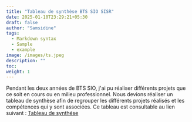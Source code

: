 ```yaml
---
title: "Tableau de synthèse BTS SIO SISR"
date: 2025-01-10T23:29:21+05:30
draft: false
author: "Samsidine"
tags:
  - Markdown syntax
  - Sample
  - example
image: /images/ts.jpeg
description: ""
toc:
weight: 1
---
```


Pendant les deux années de BTS SIO, j'ai pu réaliser différents projets que ce soit en cours ou en milieu professionnel. Nous devions réaliser un tableau de synthèse afin de regrouper les différents projets réalisés et les compétences qui y sont associées. 
Ce tableau est consultable au lien suivant :  [Tableau de synthése](/images/T-Synthese.pdf)
